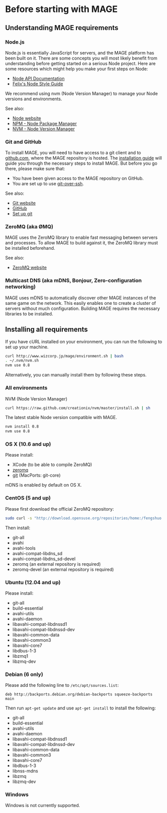 # Before starting with MAGE

## Understanding MAGE requirements

### Node.js

Node.js is essentially JavaScript for servers, and the MAGE platform has been built on it. There are
some concepts you will most likely benefit from understanding before getting started on a serious
Node project. Here are some resources which might help you make your first steps on Node:

* [Node API Documentation](http://nodejs.org/api/)
* [Felix's Node Style Guide](http://nodeguide.com/style.html)

We recommend using nvm (Node Version Manager) to manage your Node versions and environments.

See also:

* [Node website](http://nodejs.org/)
* [NPM - Node Package Manager](https://npmjs.org/)
* [NVM - Node Version Manager](https://github.com/creationix/nvm)

### Git and GitHub

To install MAGE, you will need to have access to a git client and to [github.com](https://github.com/),
where the MAGE repository is hosted. The [installation guide](./Install.md) will guide you through
the necessary steps to install MAGE. But before you go there, please make sure that:

* You have been given access to the MAGE repository on GitHub.
* You are set up to use [git-over-ssh](https://help.github.com/articles/generating-ssh-keys).

See also:

* [Git website](http://git-scm.com/)
* [GitHub](http://github.com/)
* [Set up git](https://help.github.com/articles/set-up-git)

### ZeroMQ (aka ØMQ)

MAGE uses the ZeroMQ library to enable fast messaging between servers and processes. To allow MAGE
to build against it, the ZeroMQ library must be installed beforehand.

See also:

* [ZeroMQ website](http://www.zeromq.org/)

### Multicast DNS (aka mDNS, Bonjour, Zero-configuration networking)

MAGE uses mDNS to automatically discover other MAGE instances of the same game on the network. This
easily enables one to create a cluster of servers without much configuration. Building MAGE requires
the necessary libraries to be installed.

## Installing all requirements

If you have cURL installed on your environment, you can run the following to set up your machine.

```bash
curl http://www.wizcorp.jp/mage/environment.sh | bash
. ~/.nvm/nvm.sh
nvm use 0.8
```

Alternatively, you can manually install them by following these steps.

### All environments

NVM (Node Version Manager)

```bash
curl https://raw.github.com/creationix/nvm/master/install.sh | sh
```

The latest stable Node version compatible with MAGE.

```bash
nvm install 0.8
nvm use 0.8
```

### OS X (10.6 and up)

Please install:

* XCode (to be able to compile ZeroMQ)
* [zeromq](http://www.zeromq.org/intro:get-the-software)
* [git](http://git-scm.com/downloads) (MacPorts: git-core)

mDNS is enabled by default on OS X.

### CentOS (5 and up)

Please first download the official ZeroMQ repository:

```bash
sudo curl -s "http://download.opensuse.org/repositories/home:/fengshuo:/zeromq/CentOS_CentOS-${CENTOS_VERSION}/home:fengshuo:zeromq.repo" > /etc/yum.repos.d/zeromq.repo
```

Then install:

* git-all
* avahi
* avahi-tools
* avahi-compat-libdns_sd
* avahi-compat-libdns_sd-devel
* zeromq (an external repository is required)
* zeromq-devel (an external repository is required)

### Ubuntu (12.04 and up)

Please install:

* git-all
* build-essential
* avahi-utils
* avahi-daemon
* libavahi-compat-libdnssd1
* libavahi-compat-libdnssd-dev
* libavahi-common-data
* libavahi-common3
* libavahi-core7
* libdbus-1-3
* libzmq1
* libzmq-dev

### Debian (6 only)

Please add the following line to `/etc/apt/sources.list`:

```
deb http://backports.debian.org/debian-backports squeeze-backports main
```

Then run `apt-get update` and use `apt-get install` to install the following:

* git-all
* build-essential
* avahi-utils
* avahi-daemon
* libavahi-compat-libdnssd1
* libavahi-compat-libdnssd-dev
* libavahi-common-data
* libavahi-common3
* libavahi-core7
* libdbus-1-3
* libnss-mdns
* libzmq
* libzmq-dev

### Windows

Windows is not currently supported.
